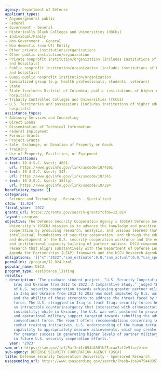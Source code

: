```yaml
---
agency: Department of Defense
applicant_types:
- Anyone/general public
- Federal
- Government - General
- Historically Black Colleges and Universities (HBCUs)
- Individual/Family
- Non-Government - General
- Non-domestic (non-US) Entity
- Other private institutions/organizations
- Other public institution/organization
- Private nonprofit institution/organization (includes institutions of higher education
  and hospitals)
- Public nonprofit institution/organization (includes institutions of higher education
  and hospitals)
- Quasi-public nonprofit institution/organization
- Specialized group (e.g. health professionals, students, veterans)
- State
- State (includes District of Columbia, public institutions of higher education and
  hospitals)
- Tribally Controlled Colleges and Universities (TCCUs)
- U.S. Territories and possessions (includes institutions of higher education and
  hospitals)
assistance_types:
- Advisory Services and Counseling
- Direct Loans
- Dissemination of Technical Information
- Federal Employment
- Formula Grants
- Project Grants
- Sale, Exchange, or Donation of Property or Goods
- Training
- Use of Property, Facilities, or Equipment
authorizations:
- text: 10 U.S.C. &sect; 4001.
  url: https://www.govinfo.gov/link/uscode/10/4001
- text: 10 U.S.C. &sect; 345.
  url: https://www.govinfo.gov/link/uscode/10/345
- text: 10 U.S.C. &sect; 384(g).
  url: https://www.govinfo.gov/link/uscode/10/384
beneficiary_types: []
categories:
- Science and Technology - Research - Specialized
cfda: '12.024'
fiscal_year: '2022'
grants_url: https://grants.gov/search-grants?cfda=12.024
layout: program
objective: The Defense Security Cooperation Agency’s (DSCA) Defense Security Cooperation
  University’s (DSCU) mission is to advance the knowledge and practice of security
  cooperation by producing research, analysis, and lessons learned that expand the
  intellectual foundations of security cooperation; and through the education, training,
  and development of the U.S. security cooperation workforce and the education, training,
  and institutional capacity building of partner nations. DSCU components sponsor
  research that aligns substantively with the Department of Defense Learning and Evaluation
  Agenda for Partnerships (LEAP) framework and the DSCU Research Agenda.
obligations: '[{"x":"2022","sam_estimate":0.0,"sam_actual":0.0,"usa_spending_actual":0.0},{"x":"2023","sam_estimate":1104030.0,"sam_actual":0.0,"usa_spending_actual":0.0},{"x":"2024","sam_estimate":1773000.0,"sam_actual":0.0,"usa_spending_actual":2096663.89}]'
permalink: /program/12.024.html
popular_name: DSCU
program_type: assistance_listing
results:
- description: 'The graduate student project, “U.S. Security Cooperation Efforts in
    Iraq and Ukraine from 2012 to 2022: A Comparative Study,” judged that the success
    of U.S. security cooperation towards achieving greater partner military effectiveness
    in Iraq and Ukraine from 2012 to 2022 was most impacted by U.S. warfighting strengths
    and the ability of these strengths to address the threat faced by the partner
    force. The U.S. struggled in Iraq to teach Iraqi security forces how to tackle
    an intractable counterinsurgency that intersected with ethnosectarian and political
    instability; while in Ukraine, the U.S. was well postured to provide tactical
    and operational military support targeted towards rebuffing the advances of a
    conventional force. The report offers recommendations concerning leadership and
    combat training initiatives, U.S. understanding of the human terrain, and U.S.
    capability to appropriately measure achievements, which may create the conditions
    for greater success in generating higher levels of partner military effectiveness
    in future U.S. security cooperation efforts.'
  year: '2023'
sam_url: https://sam.gov/fal/5af1e41c054d4801b25acaa5cf2e5fae/view
sub-agency: DEFENSE SECURITY COOPERATION AGENCY (DSCA)
title: Defense Security Cooperation University - Sponsored Research
usaspending_url: https://www.usaspending.gov/search/?hash=1ca8475440957b195079fcb4eeb31d80
---
```

